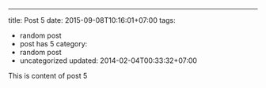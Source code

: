 ---
title: Post 5
date: 2015-09-08T10:16:01+07:00
tags:
  - random post
  - post has 5
category:
  - random post
  - uncategorized
updated: 2014-02-04T00:33:32+07:00

This is content of post 5